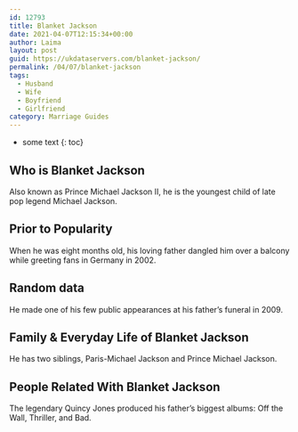 ```yaml
---
id: 12793
title: Blanket Jackson
date: 2021-04-07T12:15:34+00:00
author: Laima
layout: post
guid: https://ukdataservers.com/blanket-jackson/
permalink: /04/07/blanket-jackson
tags:
  - Husband
  - Wife
  - Boyfriend
  - Girlfriend
category: Marriage Guides
---
```


* some text
{: toc}


## Who is Blanket Jackson
                  
                  
                  
Also known as Prince Michael Jackson II, he is the youngest child of late pop legend Michael Jackson. 
                  
              
            
              
            
                
                
                
## Prior to Popularity
                  
                  
                  
When he was eight months old, his loving father dangled him over a balcony while greeting fans in Germany in 2002. 
                  
              
            
              
            
                
                
                
## Random data
                  
                  
                  
He made one of his few public appearances at his father&#8217;s funeral in 2009.
                  
              
            
              
            
                
                
                
## Family & Everyday Life of Blanket Jackson
                  
                  
                  
He has two siblings, Paris-Michael Jackson and Prince Michael Jackson.
                  
              
            
              
            
                
                
                
## People Related With Blanket Jackson
                  
                  
                  
The legendary Quincy Jones produced his father&#8217;s biggest albums: Off the Wall, Thriller, and Bad.
                  
              
            
              
            
                
              
            
              
              
            
            
              
            
          
          
          